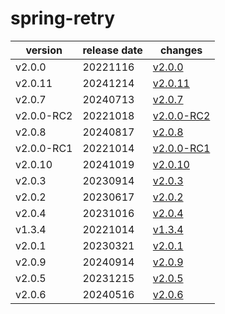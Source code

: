 # spring-retry	


|version|release date|changes|
|---|---|---|
|v2.0.0|20221116|[v2.0.0](./v2.0.0-20221116.md)|
|v2.0.11|20241214|[v2.0.11](./v2.0.11-20241214.md)|
|v2.0.7|20240713|[v2.0.7](./v2.0.7-20240713.md)|
|v2.0.0-RC2|20221018|[v2.0.0-RC2](./v2.0.0-RC2-20221018.md)|
|v2.0.8|20240817|[v2.0.8](./v2.0.8-20240817.md)|
|v2.0.0-RC1|20221014|[v2.0.0-RC1](./v2.0.0-RC1-20221014.md)|
|v2.0.10|20241019|[v2.0.10](./v2.0.10-20241019.md)|
|v2.0.3|20230914|[v2.0.3](./v2.0.3-20230914.md)|
|v2.0.2|20230617|[v2.0.2](./v2.0.2-20230617.md)|
|v2.0.4|20231016|[v2.0.4](./v2.0.4-20231016.md)|
|v1.3.4|20221014|[v1.3.4](./v1.3.4-20221014.md)|
|v2.0.1|20230321|[v2.0.1](./v2.0.1-20230321.md)|
|v2.0.9|20240914|[v2.0.9](./v2.0.9-20240914.md)|
|v2.0.5|20231215|[v2.0.5](./v2.0.5-20231215.md)|
|v2.0.6|20240516|[v2.0.6](./v2.0.6-20240516.md)|
